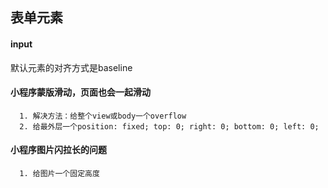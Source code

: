 ## 表单元素

#### input
  默认元素的对齐方式是baseline

#### 小程序蒙版滑动，页面也会一起滑动

      1. 解决方法：给整个view或body一个overflow
      2. 给最外层一个position: fixed; top: 0; right: 0; bottom: 0; left: 0;

#### 小程序图片闪拉长的问题

      1. 给图片一个固定高度